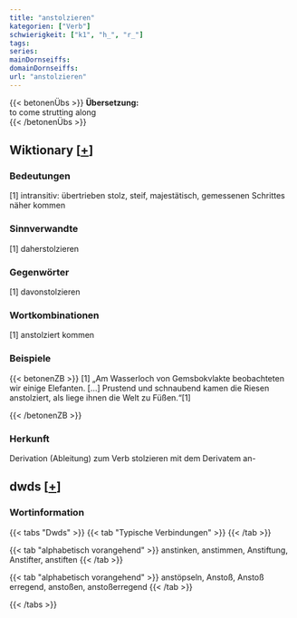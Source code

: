 ```yaml
---
title: "anstolzieren"
kategorien: ["Verb"]
schwierigkeit: ["k1", "h_", "r_"]
tags:
series:
mainDornseiffs:
domainDornseiffs:
url: "anstolzieren"
---
```


{{< betonenÜbs >}}
**Übersetzung:**  
to come strutting along  
{{< /betonenÜbs >}}

## Wiktionary [[+](https://de.wiktionary.org/wiki/anstolzieren)]

### Bedeutungen
[1] intransitiv: übertrieben stolz, steif, majestätisch, gemessenen Schrittes näher kommen  

### Sinnverwandte
[1] daherstolzieren  

### Gegenwörter
[1] davonstolzieren  

### Wortkombinationen
[1] anstolziert kommen  

### Beispiele
{{< betonenZB >}}
[1] „Am Wasserloch von Gemsbokvlakte beobachteten wir einige Elefanten. […] Prustend und schnaubend kamen die Riesen anstolziert, als liege ihnen die Welt zu Füßen.“[1]  

{{< /betonenZB >}}
### Herkunft
Derivation (Ableitung) zum Verb stolzieren mit dem Derivatem an-  



## dwds [[+](https://www.dwds.de/wb/anstolzieren)]

### Wortinformation
{{< tabs "Dwds" >}}
{{< tab "Typische Verbindungen" >}}
{{< /tab >}}

{{< tab "alphabetisch vorangehend" >}}
anstinken, anstimmen, Anstiftung, Anstifter, anstiften
{{< /tab >}}

{{< tab "alphabetisch vorangehend" >}}
anstöpseln, Anstoß, Anstoß erregend, anstoßen, anstoßerregend
{{< /tab >}}

{{< /tabs >}}

